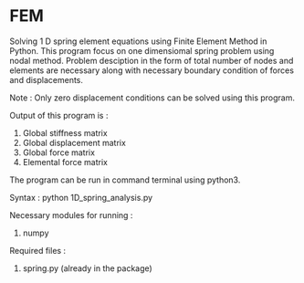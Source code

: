 # FEM
Solving 1 D spring element equations using Finite Element Method in Python. This program focus on one dimensiomal
spring problem using nodal method. Problem desciption in the form of total number of nodes and elements are necessary
along with necessary boundary condition of forces and displacements.

Note : Only zero displacement conditions can be solved using this program.

Output of this program is :
1) Global stiffness matrix
2) Global displacement matrix
3) Global force matrix
4) Elemental force matrix


The program can be run in command terminal using python3.

Syntax :
python 1D_spring_analysis.py

Necessary modules for running :
1) numpy

Required files :
1) spring.py (already in the package)
